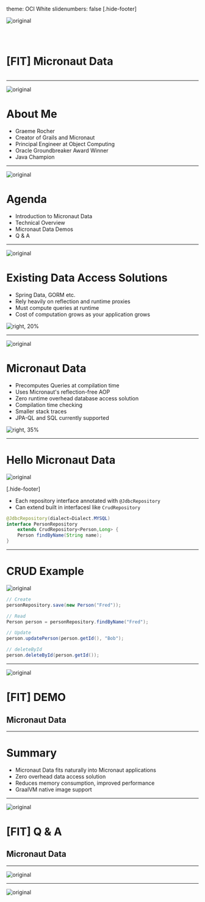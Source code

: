 theme: OCI White
slidenumbers: false
[.hide-footer]

![original](images/oci-backgrounds/oci-intro.png)

```
```
```
```
```
```
# [FIT] **Micronaut Data**

```
```

---

![original](images/oci-backgrounds/oci-white.png)

# About Me

* Graeme Rocher
* Creator of Grails and Micronaut
* Principal Engineer at Object Computing
* Oracle Groundbreaker Award Winner
* Java Champion

---

![original](images/oci-backgrounds/oci-white.png)

# Agenda

* Introduction to Micronaut Data
* Technical Overview
* Micronaut Data Demos
* Q & A

----


![original](images/oci-backgrounds/oci-white.png)

# Existing Data Access Solutions

* Spring Data, GORM etc.
* Rely heavily on reflection and runtime proxies
* Must compute queries at runtime
* Cost of computation grows as your application grows

![right, 20%](images/java.png)

----

![original](images/oci-backgrounds/oci-white.png)

# Micronaut Data

* Precomputes Queries at compilation time
* Uses Micronaut's reflection-free AOP
* Zero runtime overhead database access solution
* Compilation time checking
* Smaller stack traces
* JPA-QL and SQL currently supported


![right, 35%](images/micronaut-stack-blue.png)

----
# Hello Micronaut Data

![original](images/oci-backgrounds/oci-white.png)

[.hide-footer]

* Each repository interface annotated with `@JdbcRepository`
* Can extend built in interfacesl like `CrudRepository`

```java
@JdbcRepository(dialect=Dialect.MYSQL)
interface PersonRepository 
	extends CrudRepository<Person,Long> {
    Person findByName(String name);
}

```

----
# CRUD Example

![original](images/oci-backgrounds/oci-white.png)

```java
// Create
personRepository.save(new Person("Fred"));

// Read
Person person = personRepository.findByName("Fred");	

// Update
person.updatePerson(person.getId(), "Bob");

// deleteById
person.deleteById(person.getId());

```

----

![original](images/oci-backgrounds/oci-demo-dark.png)

# [FIT] **DEMO**
## **Micronaut Data**


----


# Summary

* Micronaut Data fits naturally into Micronaut applications
* Zero overhead data access solution
* Reduces memory consumption, improved performance
* GraalVM native image support

----

![original](images/oci-backgrounds/oci-demo-dark.png)

# [FIT] **Q & A**
## **Micronaut Data**
----


![original](images/oci-backgrounds/oci-connect.png)

----

![original](images/oci-backgrounds/oci-training.png)

